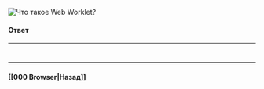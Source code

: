 ![Что такое Web Worklet?](https://youtu.be/__neFkxAO9s?t=521)

#### Ответ


___
#

___

#### [[000 Browser|Назад]]